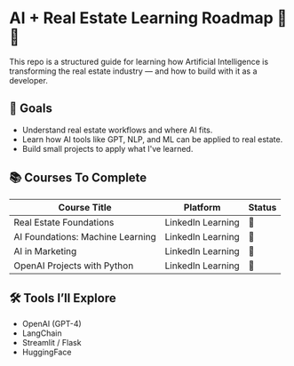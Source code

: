 # AI + Real Estate Learning Roadmap 🧠🏡 
 
This repo is a structured guide for learning how Artificial Intelligence is transforming the real estate industry — and how to build with it as a developer. 
 
## 🎯 Goals 
- Understand real estate workflows and where AI fits. 
- Learn how AI tools like GPT, NLP, and ML can be applied to real estate. 
- Build small projects to apply what I've learned. 
 
## 📚 Courses To Complete 
| Course Title | Platform | Status | 
|--------------|----------|--------| 
| Real Estate Foundations | LinkedIn Learning | 🔲 | 
| AI Foundations: Machine Learning | LinkedIn Learning | 🔲 | 
| AI in Marketing | LinkedIn Learning | 🔲 | 
| OpenAI Projects with Python | LinkedIn Learning | 🔲 | 
 
## 🛠️ Tools I’ll Explore 
- OpenAI (GPT-4) 
- LangChain 
- Streamlit / Flask 
- HuggingFace 
